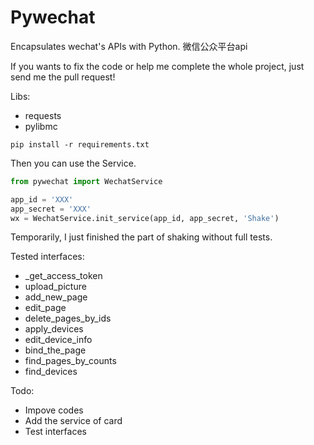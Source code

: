 # Pywechat
Encapsulates wechat's APIs with Python.
微信公众平台api

If you wants to fix the code or help me complete the whole project, just send me
the pull request!


Libs:

+ requests
+ pylibmc

``` shell
pip install -r requirements.txt
```

Then you can use the Service.

``` python
from pywechat import WechatService

app_id = 'XXX'
app_secret = 'XXX'
wx = WechatService.init_service(app_id, app_secret, 'Shake')
```

Temporarily, I just finished the part of shaking without full tests.

Tested interfaces:

+ \_get\_access_token
+ upload_picture
+ add\_new_page
+ edit_page
+ delete\_pages\_by_ids
+ apply_devices
+ edit\_device_info
+ bind\_the_page
+ find\_pages\_by_counts
+ find_devices

Todo:

+ Impove codes
+ Add the service of card
+ Test interfaces

